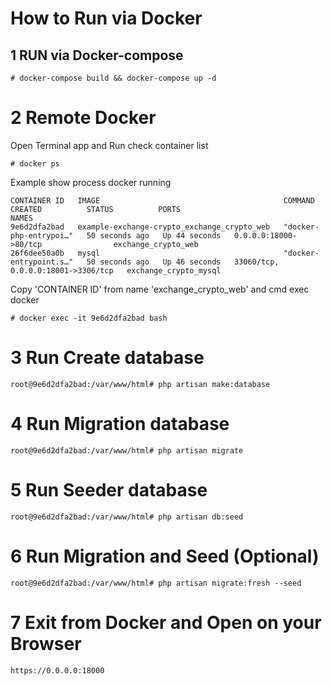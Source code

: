 # How to Run via Docker
## 1 RUN via Docker-compose
    # docker-compose build && docker-compose up -d
# 2 Remote Docker
Open Terminal app and Run check container list 

    # docker ps

Example show process docker running

    CONTAINER ID   IMAGE                                         COMMAND                  CREATED          STATUS          PORTS                                NAMES
    9e6d2dfa2bad   example-exchange-crypto_exchange_crypto_web   "docker-php-entrypoi…"   50 seconds ago   Up 44 seconds   0.0.0.0:18000->80/tcp                exchange_crypto_web
    26f6dee50a0b   mysql                                         "docker-entrypoint.s…"   50 seconds ago   Up 46 seconds   33060/tcp, 0.0.0.0:18001->3306/tcp   exchange_crypto_mysql

Copy 'CONTAINER ID' from name 'exchange_crypto_web' and cmd exec docker

    # docker exec -it 9e6d2dfa2bad bash

# 3 Run Create database
    root@9e6d2dfa2bad:/var/www/html# php artisan make:database
# 4 Run Migration database
    root@9e6d2dfa2bad:/var/www/html# php artisan migrate
# 5 Run Seeder database
    root@9e6d2dfa2bad:/var/www/html# php artisan db:seed
# 6 Run Migration and Seed (Optional)
    root@9e6d2dfa2bad:/var/www/html# php artisan migrate:fresh --seed
# 7 Exit from Docker and Open on your Browser
    https://0.0.0.0:18000
